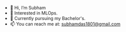 - 👋 Hi, I’m Subham
- 👀 Interested in MLOps.
- 🌱 Currently pursuing my Bachelor's.
- 📫 You can reach me at: subhamdas1801@gmail.com

<!---
bhamsu/bhamsu is a ✨ special ✨ repository because its `README.md` (this file) appears on your GitHub profile.
You can click the Preview link to take a look at your changes.
--->
